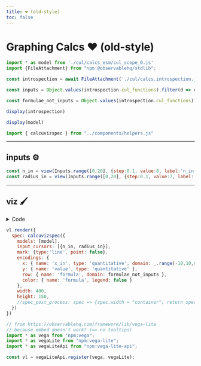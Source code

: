```yaml
---
title: ❤️ (old-style)
toc: false
---
```


# Graphing Calcs ❤️ (old-style)

```js
import * as model from './cul/calcs_esm/cul_scope_0.js'
import {FileAttachment} from "npm:@observablehq/stdlib";

const introspection = await FileAttachment('./cul/calcs.introspection.json').json()

const inputs = Object.values(introspection.cul_functions).filter(d => d.reason == 'input definition').map(d => d.name).sort()

const formulae_not_inputs = Object.values(introspection.cul_functions).filter(d => d.reason == 'definition' && inputs.indexOf(d.name+'_in') == -1).map(d => d.name)

display(introspection)

display(model)

import { calcuvizspec } from "../components/helpers.js"
```

---

## inputs ⚙️

```js echo
const n_in = view(Inputs.range([0,20], {step:0.1, value:8, label:'n_in'}))
const radius_in = view(Inputs.range([0,20], {step:0.1, value:7, label:'radius_in'}))
```
---

## viz 🖌️

<details><summary>Code</summary>
<pre>
vl.render({
  spec: calcuvizspec({
    models: [model],
    input_cursors: [{n_in, radius_in}],
    mark: {type:'line', point: false},
    encodings: {
      x: { name: 'x_in', type: 'quantitative', domain: _.range(-10,10,0.01) },
      y: { name: 'value', type: 'quantitative' },
      row: { name: 'formula', domain: formulae_not_inputs },
      color: { name: 'formula', legend: false }
    },
    width: 400,
    height: 150
  })
})
</pre>
</details>

```js echo
vl.render({
  spec: calcuvizspec({
    models: [model],
    input_cursors: [{n_in, radius_in}],
    mark: {type:'line', point: false},
    encodings: {
      x: { name: 'x_in', type: 'quantitative', domain: _.range(-10,10,0.01) },
      y: { name: 'value', type: 'quantitative' },
      row: { name: 'formula', domain: formulae_not_inputs },
      color: { name: 'formula', legend: false }
    },
    width: 400,
    height: 150,
    //spec_post_process: spec => {spec.width = "container"; return spec}
  })
})
```

```js
// from https://observablehq.com/framework/lib/vega-lite
// because embed doesn't work? (=> no tooltips)
import * as vega from "npm:vega";
import * as vegaLite from "npm:vega-lite";
import * as vegaLiteApi from "npm:vega-lite-api";

const vl = vegaLiteApi.register(vega, vegaLite);
```